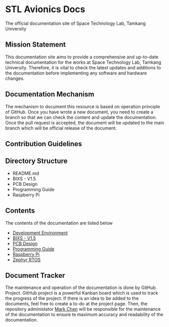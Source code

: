 # STL Avionics Docs
The official documentation site of Space Technology Lab, Tamkang University

## Mission Statement
This documentation site aims to provide a comprehensive and up-to-date technical documentation for the works at Space Technology Lab, Tamkang University. Therefore, it is vital to check the latest updates and additions to the documentation before implementing any software and hardware changes.

## Documentation Mechanism
The mechanism to document this resource is based on operation principle of GitHub. Once you have wrote a new document, you need to create a branch so that we can check the content and update the documentation. Once the pull request is accepted, the document will be updated to the main branch which will be official release of the document.

## Contribution Guidelines

## Directory Structure
- README.md
- BIXS - V1.5
- PCB Design
- Programming Guide
- Raspberry Pi

## Contents
The contents of the documentation are listed below
- [Development Environment](#Development-Environment.md)
- [BIXS - V1.5](/BIXS-V1.5)
- [PCB Design](/PCB-Design)
- [Programming Guide](/Programming-Guide)
- [Raspberry Pi](/Raspberry-Pi)
- [Zephyr RTOS](/Zephyr-RTOS)

## Document Tracker
The maintenance and operation of the documentation is done by GitHub Project. GitHub project is a powerful Kanban board which is used to track the progress of the project. If there is an idea to be added to the documents, feel free to create a to-do at the project page. Then, the repository administator [Mark Chen](https://github.com/MarkCodering) will be responsible for the maintenance of the documentation to ensure te maximum accuracy and readability of the documentation.
